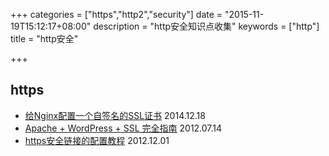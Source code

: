 +++
categories = ["https","http2","security"]
date = "2015-11-19T15:12:17+08:00"
description = "http安全知识点收集"
keywords = ["http"]
title = "http安全"

+++


## https
+ [给Nginx配置一个自签名的SSL证书](http://www.liaoxuefeng.com/article/0014189023237367e8d42829de24b6eaf893ca47df4fb5e000) 2014.12.18
+ [Apache + WordPress + SSL 完全指南](https://ttt.tt/9/) 2012.07.14
+ [https安全链接的配置教程](http://blog.jjonline.cn/linux/92.html) 2012.12.01